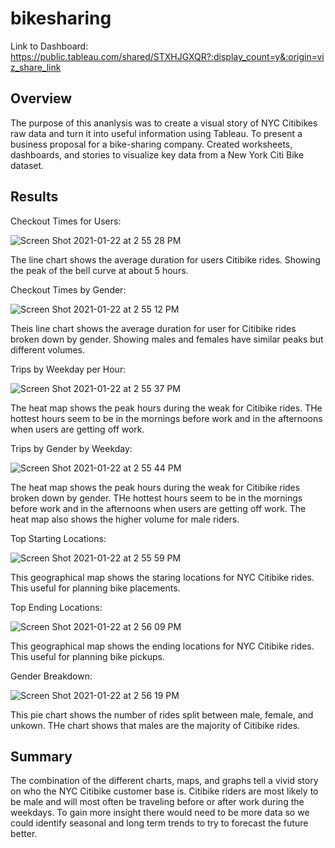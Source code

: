 # bikesharing

Link to Dashboard: https://public.tableau.com/shared/STXHJGXQR?:display_count=y&:origin=viz_share_link

## Overview

The purpose of this ananlysis was to create a visual story of NYC Citibikes raw data and turn it into useful information using Tableau. To present a business proposal for a bike-sharing company. Created worksheets, dashboards, and stories to visualize key data from a New York Citi Bike dataset.

## Results

Checkout Times for Users:

![Screen Shot 2021-01-22 at 2 55 28 PM](https://user-images.githubusercontent.com/16258584/105547863-93537e00-5cc4-11eb-94bd-67651d50a39f.png)

The line chart shows the average duration for users Citibike rides. Showing the peak of the bell curve at about 5 hours.

Checkout Times by Gender:

![Screen Shot 2021-01-22 at 2 55 12 PM](https://user-images.githubusercontent.com/16258584/105548732-a024a180-5cc5-11eb-9d98-8dc76888a0fd.png)

Theis line chart shows the average duration for user for Citibike rides broken down by gender. Showing males and females have similar peaks but different volumes. 

Trips by Weekday per Hour: 

![Screen Shot 2021-01-22 at 2 55 37 PM](https://user-images.githubusercontent.com/16258584/105548916-e24de300-5cc5-11eb-819e-00e0b59de813.png)

The heat map shows the peak hours during the weak for Citibike rides. THe hottest hours seem to be in the mornings before work and in the afternoons when users are getting off work. 

Trips by Gender by Weekday:

![Screen Shot 2021-01-22 at 2 55 44 PM](https://user-images.githubusercontent.com/16258584/105548982-fabdfd80-5cc5-11eb-904d-4d33399f10d8.png)

The heat map shows the peak hours during the weak for Citibike rides broken down by gender. THe hottest hours seem to be in the mornings before work and in the afternoons when users are getting off work. The heat map also shows the higher volume for male riders.

Top Starting Locations:

![Screen Shot 2021-01-22 at 2 55 59 PM](https://user-images.githubusercontent.com/16258584/105549209-440e4d00-5cc6-11eb-91a3-2bfc7e7b379c.png)

This geographical map shows the staring locations for NYC Citibike rides. This useful for planning bike placements. 

Top Ending Locations:

![Screen Shot 2021-01-22 at 2 56 09 PM](https://user-images.githubusercontent.com/16258584/105549282-64d6a280-5cc6-11eb-87e8-fa93af47b1ed.png)

This geographical map shows the ending locations for NYC Citibike rides. This useful for planning bike pickups. 

Gender Breakdown:

![Screen Shot 2021-01-22 at 2 56 19 PM](https://user-images.githubusercontent.com/16258584/105549405-85066180-5cc6-11eb-9004-1d7f5b26431e.png)

This pie chart shows the number of rides split between male, female, and unkown. THe chart shows that males are the majority of Citibike rides. 

## Summary 

The combination of the different charts, maps, and graphs tell a vivid story on who the NYC Citibike customer base is. Citibike riders are most likely to be male and will most often be traveling before or after work during the weekdays. To gain more insight there would need to be more data so we could identify seasonal and long term trends to try to forecast the future better. 
